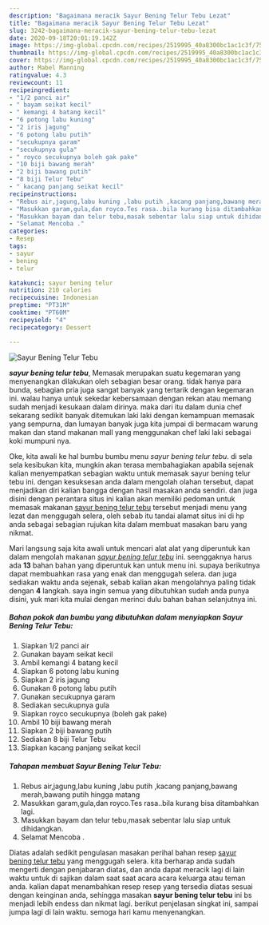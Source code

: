 ```yaml
---
description: "Bagaimana meracik Sayur Bening Telur Tebu Lezat"
title: "Bagaimana meracik Sayur Bening Telur Tebu Lezat"
slug: 3242-bagaimana-meracik-sayur-bening-telur-tebu-lezat
date: 2020-09-18T20:01:19.142Z
image: https://img-global.cpcdn.com/recipes/2519995_40a8300bc1ac1c3f/751x532cq70/sayur-bening-telur-tebu-foto-resep-utama.jpg
thumbnail: https://img-global.cpcdn.com/recipes/2519995_40a8300bc1ac1c3f/751x532cq70/sayur-bening-telur-tebu-foto-resep-utama.jpg
cover: https://img-global.cpcdn.com/recipes/2519995_40a8300bc1ac1c3f/751x532cq70/sayur-bening-telur-tebu-foto-resep-utama.jpg
author: Mabel Manning
ratingvalue: 4.3
reviewcount: 11
recipeingredient:
- "1/2 panci air"
- " bayam seikat kecil"
- " kemangi 4 batang kecil"
- "6 potong labu kuning"
- "2 iris jagung"
- "6 potong labu putih"
- "secukupnya garam"
- "secukupnya gula"
- " royco secukupnya boleh gak pake"
- "10 biji bawang merah"
- "2 biji bawang putih"
- "8 biji Telur Tebu"
- " kacang panjang seikat kecil"
recipeinstructions:
- "Rebus air,jagung,labu kuning ,labu putih ,kacang panjang,bawang merah,bawang putih hingga matang"
- "Masukkan garam,gula,dan royco.Tes rasa..bila kurang bisa ditambahkan lagi."
- "Masukkan bayam dan telur tebu,masak sebentar lalu siap untuk dihidangkan."
- "Selamat Mencoba ."
categories:
- Resep
tags:
- sayur
- bening
- telur

katakunci: sayur bening telur 
nutrition: 210 calories
recipecuisine: Indonesian
preptime: "PT31M"
cooktime: "PT60M"
recipeyield: "4"
recipecategory: Dessert

---
```



![Sayur Bening Telur Tebu](https://img-global.cpcdn.com/recipes/2519995_40a8300bc1ac1c3f/751x532cq70/sayur-bening-telur-tebu-foto-resep-utama.jpg)

<b><i>sayur bening telur tebu</i></b>, Memasak merupakan suatu kegemaran yang menyenangkan dilakukan oleh sebagian besar orang. tidak hanya para bunda, sebagian pria juga sangat banyak yang tertarik dengan kegemaran ini. walau hanya untuk sekedar kebersamaan dengan rekan atau memang sudah menjadi kesukaan dalam dirinya. maka dari itu dalam dunia chef sekarang sedikit banyak ditemukan laki laki dengan kemampuan memasak yang sempurna, dan lumayan banyak juga kita jumpai di bermacam warung makan dan stand makanan mall yang menggunakan chef laki laki sebagai koki mumpuni nya.



Oke, kita awali ke hal bumbu bumbu menu <i>sayur bening telur tebu</i>. di sela sela kesibukan kita, mungkin akan terasa membahagiakan apabila sejenak kalian menyempatkan sebagian waktu untuk memasak sayur bening telur tebu ini. dengan kesuksesan anda dalam mengolah olahan tersebut, dapat menjadikan diri kalian bangga dengan hasil masakan anda sendiri. dan juga disini dengan perantara situs ini kalian akan memiliki pedoman untuk memasak makanan <u>sayur bening telur tebu</u> tersebut menjadi menu yang lezat dan menggugah selera, oleh sebab itu tandai alamat situs ini di hp anda sebagai sebagian rujukan kita dalam membuat masakan baru yang nikmat.


Mari langsung saja kita awali untuk mencari alat alat yang diperuntuk kan dalam mengolah makanan <u><i>sayur bening telur tebu</i></u> ini. seenggaknya harus ada <b>13</b> bahan bahan yang diperuntuk kan untuk menu ini. supaya berikutnya dapat membuahkan rasa yang enak dan menggugah selera. dan juga sediakan waktu anda sejenak, sebab kalian akan mengolahnya paling tidak dengan <b>4</b> langkah. saya ingin semua yang dibutuhkan sudah anda punya disini, yuk mari kita mulai dengan merinci dulu bahan bahan selanjutnya ini.

<!--inarticleads1-->

##### Bahan pokok dan bumbu yang dibutuhkan dalam menyiapkan Sayur Bening Telur Tebu:

1. Siapkan 1/2 panci air
1. Gunakan  bayam seikat kecil
1. Ambil  kemangi 4 batang kecil
1. Siapkan 6 potong labu kuning
1. Siapkan 2 iris jagung
1. Gunakan 6 potong labu putih
1. Gunakan secukupnya garam
1. Sediakan secukupnya gula
1. Siapkan  royco secukupnya (boleh gak pake)
1. Ambil 10 biji bawang merah
1. Siapkan 2 biji bawang putih
1. Sediakan 8 biji Telur Tebu
1. Siapkan  kacang panjang seikat kecil




<!--inarticleads2-->

##### Tahapan membuat Sayur Bening Telur Tebu:

1. Rebus air,jagung,labu kuning ,labu putih ,kacang panjang,bawang merah,bawang putih hingga matang
1. Masukkan garam,gula,dan royco.Tes rasa..bila kurang bisa ditambahkan lagi.
1. Masukkan bayam dan telur tebu,masak sebentar lalu siap untuk dihidangkan.
1. Selamat Mencoba .




Diatas adalah sedikit pengulasan masakan perihal bahan resep <u>sayur bening telur tebu</u> yang menggugah selera. kita berharap anda sudah mengerti dengan penjabaran diatas, dan anda dapat meracik lagi di lain waktu untuk di sajikan dalam saat saat acara acara keluarga atau teman anda. kalian dapat menambahkan resep resep yang tersedia diatas sesuai dengan keinginan anda, sehingga masakan <b>sayur bening telur tebu</b> ini bs menjadi lebih endess dan nikmat lagi. berikut penjelasan singkat ini, sampai jumpa lagi di lain waktu. semoga hari kamu menyenangkan.
